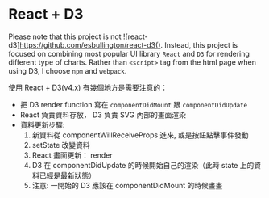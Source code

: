 # React + D3

Please note that this project is not ![react-d3]https://github.com/esbullington/react-d3(). Instead, this project is focused on combining most popular UI library `React` and `D3` for rendering different type of charts. Rather than `<script>` tag from the html page when using D3, I choose `npm` and `webpack`.

使用 React + D3(v4.x) 有幾個地方是需要注意的：

* 把 D3 render function 寫在 `componentDidMount` 跟 `componentDidUpdate`
* React 負責資料存放， D3 負責 SVG 內部的畫面渲染
* 資料更新步驟:
  1. 新資料從 componentWillReceiveProps 進來, 或是按鈕點擊事件發動
  1. setState 改變資料
  1. React 畫面更新： render
  1. D3 在 componentDidUpdate 的時候開始自己的渲染（此時 state 上的資料已經是最新狀態）
  1. 注意: 一開始的 D3 應該在 componentDidMount 的時候畫畫
